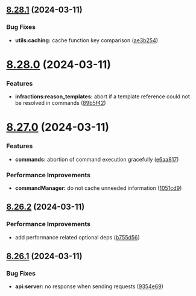 ## [8.28.1](https://github.com/onesoft-sudo/sudobot/compare/v8.28.0...v8.28.1) (2024-03-11)


### Bug Fixes

* **utils:caching:** cache function key comparison ([ae3b254](https://github.com/onesoft-sudo/sudobot/commit/ae3b2545c5f99228f79191cb41075ede9b53c091))



# [8.28.0](https://github.com/onesoft-sudo/sudobot/compare/v8.27.0...v8.28.0) (2024-03-11)


### Features

* **infractions:reason_templates:** abort if a template reference could not be resolved in commands ([89b5f42](https://github.com/onesoft-sudo/sudobot/commit/89b5f42d5347e1a6655d3cf87718da5b6b219b12))



# [8.27.0](https://github.com/onesoft-sudo/sudobot/compare/v8.26.2...v8.27.0) (2024-03-11)


### Features

* **commands:** abortion of command execution gracefully ([e6aa817](https://github.com/onesoft-sudo/sudobot/commit/e6aa817a33c158bb7634fd64765d717a3c03a3f7))


### Performance Improvements

* **commandManager:** do not cache unneeded information ([1051cd9](https://github.com/onesoft-sudo/sudobot/commit/1051cd91c1b66dc469daa484c5188590fcebfffe))



## [8.26.2](https://github.com/onesoft-sudo/sudobot/compare/v8.26.1...v8.26.2) (2024-03-11)


### Performance Improvements

* add performance related optional deps ([b755d56](https://github.com/onesoft-sudo/sudobot/commit/b755d5699b84c404be6ddcc8e9e2e413bfb839c6))



## [8.26.1](https://github.com/onesoft-sudo/sudobot/compare/v8.26.0...v8.26.1) (2024-03-11)


### Bug Fixes

* **api:server:** no response when sending requests ([9354e69](https://github.com/onesoft-sudo/sudobot/commit/9354e6904ebb0b4e4a845d354b3c44bb33cb3df9))



